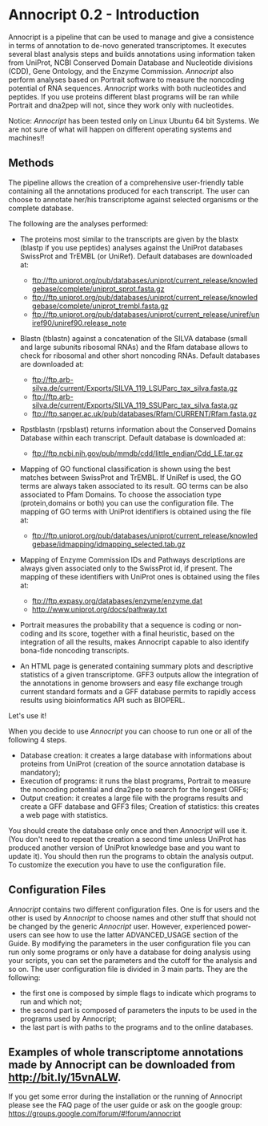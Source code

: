 # Annocript 0.2 - Introduction

Annocript is a pipeline that can be used to manage and give a consistence in terms of annotation to de-novo generated transcriptomes. It executes several blast analysis steps and builds annotations using information taken from UniProt, NCBI Conserved Domain Database and Nucleotide divisions (CDD), Gene Ontology, and the Enzyme Commission. *Annocript* also perform analyses based on Portrait software to measure the noncoding potential of RNA sequences. *Annocript* works with both nucleotides and peptides. If you use proteins different blast programs will be ran while Portrait and dna2pep will not, since they work only with nucleotides.

Notice: *Annocript* has been tested only on Linux Ubuntu 64 bit Systems. We are not sure of what will happen on different operating systems and machines!!

## Methods

The pipeline allows the creation of a comprehensive user-friendly table containing all the annotations produced for each transcript. The user can choose to annotate her/his transcriptome against selected organisms or the complete database. 

 The following are the analyses performed:
- The proteins most similar to the transcripts are given by the blastx (blastp if you use peptides) analyses against the UniProt databases SwissProt and TrEMBL (or UniRef). Default databases are downloaded at:
  - ftp://ftp.uniprot.org/pub/databases/uniprot/current_release/knowledgebase/complete/uniprot_sprot.fasta.gz
  - ftp://ftp.uniprot.org/pub/databases/uniprot/current_release/knowledgebase/complete/uniprot_trembl.fasta.gz
  - ftp://ftp.uniprot.org/pub/databases/uniprot/current_release/uniref/uniref90/uniref90.release_note

- Blastn (tblastn) against a concatenation of the SILVA database (small and large subunits ribosomal RNAs) and the Rfam database allows to check for ribosomal and other short noncoding RNAs. 
Default databases are downloaded at:
  - ftp://ftp.arb-silva.de/current/Exports/SILVA_119_LSUParc_tax_silva.fasta.gz
  - ftp://ftp.arb-silva.de/current/Exports/SILVA_119_SSUParc_tax_silva.fasta.gz
  - ftp://ftp.sanger.ac.uk/pub/databases/Rfam/CURRENT/Rfam.fasta.gz

- Rpstblastn (rpsblast) returns information about the Conserved Domains Database within each transcript. 
Default database is downloaded at:
  - ftp://ftp.ncbi.nih.gov/pub/mmdb/cdd/little_endian/Cdd_LE.tar.gz

- Mapping of GO functional classification is shown using the best matches between SwissProt and TrEMBL. If UniRef is used, the GO terms are always taken associated to its result. GO terms can be also associated to Pfam Domains. To choose the association type (protein,domains or both) you can use the configuration file.
The mapping of GO terms with UniProt identifiers is obtained using the file at:
  - ftp://ftp.uniprot.org/pub/databases/uniprot/current_release/knowledgebase/idmapping/idmapping_selected.tab.gz

- Mapping of Enzyme Commission IDs and Pathways descriptions are always given associated only to the SwissProt id, if present. The mapping of these identifiers with UniProt ones is obtained using the files at:
  - ftp://ftp.expasy.org/databases/enzyme/enzyme.dat
  - http://www.uniprot.org/docs/pathway.txt


- Portrait measures the probability that a sequence is coding or non-coding and its score, together with a final heuristic, based on the integration of all the results, makes Annocript capable to also identify bona-fide noncoding transcripts.

- An HTML page is generated containing summary plots and descriptive statistics of a given transcriptome. GFF3 outputs allow the integration of the annotations in genome browsers and easy file exchange trough current standard formats and a GFF database permits to rapidly access results using bioinformatics API such as BIOPERL.

Let's use it!

When you decide to use *Annocript* you can choose to run one or all of the following 4 steps.

- Database creation: it creates a large database with informations about proteins from UniProt (creation of the source annotation database is mandatory);
- Execution of programs: it runs the blast programs, Portrait to measure the noncoding potential and dna2pep to search for the longest ORFs;
- Output creation: it creates a large file with the programs results and create a GFF database and GFF3 files;
 Creation of statistics: this creates a web page with statistics. 

You should create the database only once and then *Annocript* will use it. (You don't need to repeat the creation a second time unless UniProt has produced another version of UniProt knowledge base and you want to update it). You should then run the programs to obtain the analysis output. To customize the execution you have to use the configuration file.

## Configuration Files

*Annocript* contains two different configuration files. One is for users and the other is used by *Annocript* to choose names and other stuff that should not be changed by the generic *Annocript* user. However, experienced power-users can see how to use the latter ADVANCED_USAGE section of the Guide. By modifying the parameters in the user configuration file you can run only some programs or only have a database for doing analysis using your scripts, you can set the parameters and the cutoff for the analysis and so on.
The user configuration file is divided in 3 main parts. They are the following:

- the first one is composed by simple flags to indicate which programs to run and which not;
- the second part is composed of parameters the inputs to be used in the programs used by Annocript;
- the last part is with paths to the programs and to the online databases.

Examples of whole transcriptome annotations made by Annocript can be downloaded from http://bit.ly/15vnALW. 
---------------------------------


If you get some error during the installation or the running of Annocript please see the FAQ page of the user guide or ask on the google group: https://groups.google.com/forum/#!forum/annocript
